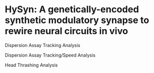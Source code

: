# HySyn: A genetically-encoded synthetic modulatory synapse to rewire neural circuits in vivo

Dispersion Assay Tracking Analysis

Dispersion Assay Tracking/Speed Analysis

Head Thrashing Analysis


